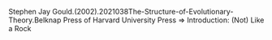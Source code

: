 Stephen Jay Gould.(2002).2021038The-Structure-of-Evolutionary-Theory.Belknap Press of Harvard University Press => Introduction: (Not) Like a Rock

